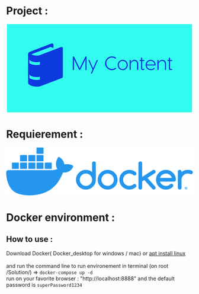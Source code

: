 # Project :

<p align="center">
  <img src="https://github.com/Seb-IX/Projet_9/blob/main/Solution/script/img/logo.png">
</p>

# Requierement :

<p align="center">
  <a href="https://www.docker.com/">
    <img src="https://github.com/Seb-IX/Projet_9/blob/main/Solution/script/img/horizontal-logo-monochromatic-white.png" >
  </a>
</p>

# Docker environment :

## How to use :

Download Docker( Docker_desktop for windows / mac) or <a href="https://docs.docker.com/engine/install/ubuntu/">apt install linux</a><br>
<br>
and run the command line to run environement in terminal (on root /Solution/) => `docker-compose up -d`<br>
run on your favorite browser : "http://localhost:8888" and the default password is `superPassword1234`
